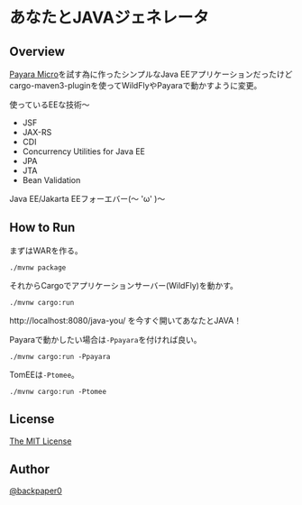 # あなたとJAVAジェネレータ

## Overview

[Payara Micro](http://payara.co/home)を試す為に作ったシンプルなJava EEアプリケーションだったけどcargo-maven3-pluginを使ってWildFlyやPayaraで動かすように変更。

使っているEEな技術〜

* JSF
* JAX-RS
* CDI
* Concurrency Utilities for Java EE
* JPA
* JTA
* Bean Validation

Java EE/Jakarta EEフォーエバー(～ 'ω' )～

## How to Run

まずはWARを作る。

```
./mvnw package
```

それからCargoでアプリケーションサーバー(WildFly)を動かす。

```
./mvnw cargo:run
```

http://localhost:8080/java-you/ を今すぐ開いてあなたとJAVA！

Payaraで動かしたい場合は`-Ppayara`を付ければ良い。

```
./mvnw cargo:run -Ppayara
```

TomEEは`-Ptomee`。

```
./mvnw cargo:run -Ptomee
```

## License

[The MIT License](https://opensource.org/licenses/MIT)

## Author

[@backpaper0](https://twitter.com/backpaper0)

